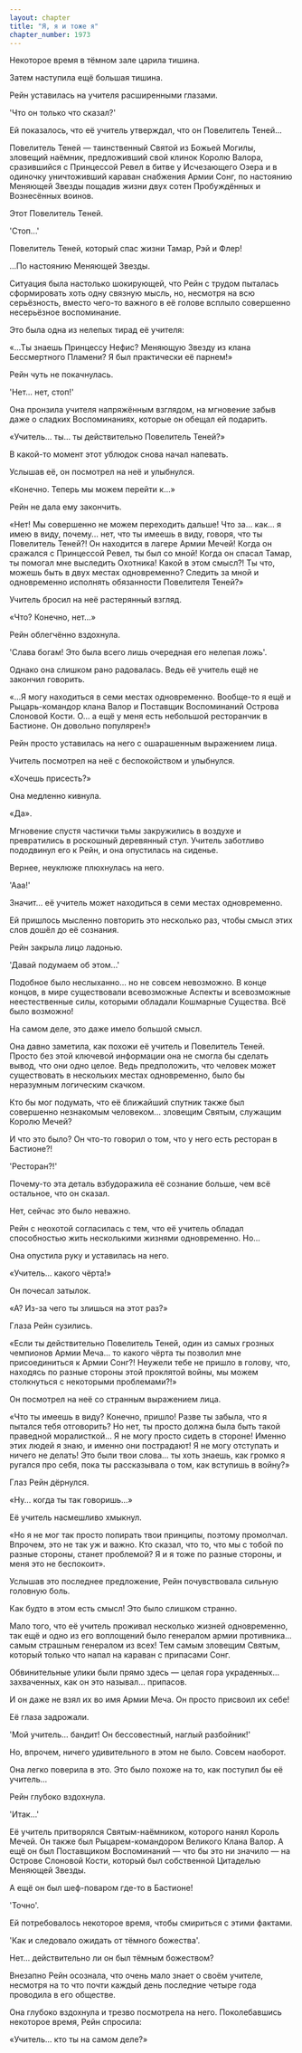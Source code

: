 ```yaml
---
layout: chapter
title: "Я, я и тоже я"
chapter_number: 1973
---
```




Некоторое время в тёмном зале царила тишина.

Затем наступила ещё большая тишина.

Рейн уставилась на учителя расширенными глазами.

'Что он только что сказал?'

Ей показалось, что её учитель утверждал, что он Повелитель Теней...

Повелитель Теней — таинственный Святой из Божьей Могилы, зловещий наёмник, предложивший свой клинок Королю Валора, сразившийся с Принцессой Ревел в битве у Исчезающего Озера и в одиночку уничтоживший караван снабжения Армии Сонг, по настоянию Меняющей Звезды пощадив жизни двух сотен Пробуждённых и Вознесённых воинов.

Этот Повелитель Теней.

'Стоп...'

Повелитель Теней, который спас жизни Тамар, Рэй и Флер!

...По настоянию Меняющей Звезды.

Ситуация была настолько шокирующей, что Рейн с трудом пыталась сформировать хоть одну связную мысль, но, несмотря на всю серьёзность, вместо чего-то важного в её голове всплыло совершенно несерьёзное воспоминание.

Это была одна из нелепых тирад её учителя:

«...Ты знаешь Принцессу Нефис? Меняющую Звезду из клана Бессмертного Пламени? Я был практически её парнем!»

Рейн чуть не покачнулась.

'Нет... нет, стоп!'

Она пронзила учителя напряжённым взглядом, на мгновение забыв даже о сладких Воспоминаниях, которые он обещал ей подарить.

«Учитель... ты... ты действительно Повелитель Теней?»

В какой-то момент этот ублюдок снова начал напевать.

Услышав её, он посмотрел на неё и улыбнулся.

«Конечно. Теперь мы можем перейти к...»

Рейн не дала ему закончить.

«Нет! Мы совершенно не можем переходить дальше! Что за... как... я имею в виду, почему... нет, что ты имеешь в виду, говоря, что ты Повелитель Теней?! Он находится в лагере Армии Мечей! Когда он сражался с Принцессой Ревел, ты был со мной! Когда он спасал Тамар, ты помогал мне выследить Охотника! Какой в этом смысл?! Ты что, можешь быть в двух местах одновременно? Следить за мной и одновременно исполнять обязанности Повелителя Теней?»

Учитель бросил на неё растерянный взгляд.

«Что? Конечно, нет...»

Рейн облегчённо вздохнула.

'Слава богам! Это была всего лишь очередная его нелепая ложь'.

Однако она слишком рано радовалась. Ведь её учитель ещё не закончил говорить.

«...Я могу находиться в семи местах одновременно. Вообще-то я ещё и Рыцарь-командор клана Валор и Поставщик Воспоминаний Острова Слоновой Кости. О… а ещё у меня есть небольшой ресторанчик в Бастионе. Он довольно популярен!»

Рейн просто уставилась на него с ошарашенным выражением лица.

Учитель посмотрел на неё с беспокойством и улыбнулся.

«Хочешь присесть?»

Она медленно кивнула.

«Да».

Мгновение спустя частички тьмы закружились в воздухе и превратились в роскошный деревянный стул. Учитель заботливо пододвинул его к Рейн, и она опустилась на сиденье.

Вернее, неуклюже плюхнулась на него.

'Ааа!'

Значит... её учитель может находиться в семи местах одновременно.

Ей пришлось мысленно повторить это несколько раз, чтобы смысл этих слов дошёл до её сознания.

Рейн закрыла лицо ладонью.

'Давай подумаем об этом...'

Подобное было неслыханно... но не совсем невозможно. В конце концов, в мире существовали всевозможные Аспекты и всевозможные неестественные силы, которыми обладали Кошмарные Существа. Всё было возможно!

На самом деле, это даже имело большой смысл.

Она давно заметила, как похожи её учитель и Повелитель Теней. Просто без этой ключевой информации она не смогла бы сделать вывод, что они одно целое. Ведь предположить, что человек может существовать в нескольких местах одновременно, было бы неразумным логическим скачком.

Кто бы мог подумать, что её ближайший спутник также был совершенно незнакомым человеком... зловещим Святым, служащим Королю Мечей?

И что это было? Он что-то говорил о том, что у него есть ресторан в Бастионе?!

'Ресторан?!'

Почему-то эта деталь взбудоражила её сознание больше, чем всё остальное, что он сказал.

Нет, сейчас это было неважно.

Рейн с неохотой согласилась с тем, что её учитель обладал способностью жить несколькими жизнями одновременно. Но...

Она опустила руку и уставилась на него.

«Учитель... какого чёрта!»

Он почесал затылок.

«А? Из-за чего ты злишься на этот раз?»

Глаза Рейн сузились.

«Если ты действительно Повелитель Теней, один из самых грозных чемпионов Армии Меча... то какого чёрта ты позволил мне присоединиться к Армии Сонг?! Неужели тебе не пришло в голову, что, находясь по разные стороны этой проклятой войны, мы можем столкнуться с некоторыми проблемами?!»

Он посмотрел на неё со странным выражением лица.

«Что ты имеешь в виду? Конечно, пришло! Разве ты забыла, что я пытался тебя отговорить? Но нет, ты просто должна была быть такой праведной моралисткой... Я не могу просто сидеть в стороне! Именно этих людей я знаю, и именно они пострадают! Я не могу отступать и ничего не делать! Это были твои слова... ты хоть знаешь, как громко я ругался про себя, пока ты рассказывала о том, как вступишь в войну?»

Глаз Рейн дёрнулся.

«Ну... когда ты так говоришь...»

Её учитель насмешливо хмыкнул.

«Но я не мог так просто попирать твои принципы, поэтому промолчал. Впрочем, это не так уж и важно. Кто сказал, что то, что мы с тобой по разные стороны, станет проблемой? Я и я тоже по разные стороны, и меня это не беспокоит».

Услышав это последнее предложение, Рейн почувствовала сильную головную боль.

Как будто в этом есть смысл! Это было слишком странно.

Мало того, что её учитель проживал несколько жизней одновременно, так ещё и одно из его воплощений было генералом армии противника... самым страшным генералом из всех! Тем самым зловещим Святым, который только что напал на караван с припасами Сонг.

Обвинительные улики были прямо здесь — целая гора украденных... захваченных, как он это называл... припасов.

И он даже не взял их во имя Армии Меча. Он просто присвоил их себе!

Её глаза задрожали.

'Мой учитель... бандит! Он бессовестный, наглый разбойник!'

Но, впрочем, ничего удивительного в этом не было. Совсем наоборот.

Она легко поверила в это. Это было похоже на то, как поступил бы её учитель...

Рейн глубоко вздохнула.

'Итак...'

Её учитель притворялся Святым-наёмником, которого нанял Король Мечей. Он также был Рыцарем-командором Великого Клана Валор. А ещё он был Поставщиком Воспоминаний — что бы это ни значило — на Острове Слоновой Кости, который был собственной Цитаделью Меняющей Звезды.

А ещё он был шеф-поваром где-то в Бастионе!

'Точно'.

Ей потребовалось некоторое время, чтобы смириться с этими фактами.

'Как и следовало ожидать от тёмного божества'.

Нет... действительно ли он был тёмным божеством?

Внезапно Рейн осознала, что очень мало знает о своём учителе, несмотря на то что почти каждый день последние четыре года проводила в его обществе.

Она глубоко вздохнула и трезво посмотрела на него. Поколебавшись некоторое время, Рейн спросила:

«Учитель... кто ты на самом деле?»

